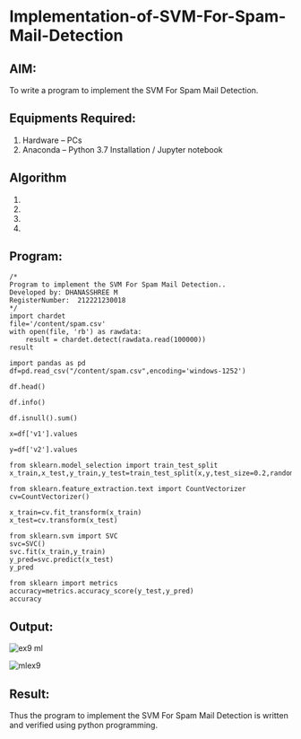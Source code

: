 # Implementation-of-SVM-For-Spam-Mail-Detection

## AIM:
To write a program to implement the SVM For Spam Mail Detection.

## Equipments Required:
1. Hardware – PCs
2. Anaconda – Python 3.7 Installation / Jupyter notebook

## Algorithm
1. 
2. 
3. 
4. 

## Program:
```
/*
Program to implement the SVM For Spam Mail Detection..
Developed by: DHANASSHREE M
RegisterNumber:  212221230018
*/
import chardet
file='/content/spam.csv'
with open(file, 'rb') as rawdata:
    result = chardet.detect(rawdata.read(100000))
result

import pandas as pd
df=pd.read_csv("/content/spam.csv",encoding='windows-1252')

df.head()

df.info()

df.isnull().sum()

x=df['v1'].values

y=df['v2'].values

from sklearn.model_selection import train_test_split
x_train,x_test,y_train,y_test=train_test_split(x,y,test_size=0.2,random_state=0)

from sklearn.feature_extraction.text import CountVectorizer
cv=CountVectorizer()

x_train=cv.fit_transform(x_train)
x_test=cv.transform(x_test)

from sklearn.svm import SVC
svc=SVC()
svc.fit(x_train,y_train)
y_pred=svc.predict(x_test)
y_pred

from sklearn import metrics
accuracy=metrics.accuracy_score(y_test,y_pred)
accuracy
```

## Output:
![ex9 ml](https://user-images.githubusercontent.com/94165415/203593494-2d3c4f9a-c1c4-479c-9e71-cee75f5471d1.png)

![mlex9](https://user-images.githubusercontent.com/94165415/203593546-54d54e95-f7fc-4802-b0e5-46ccc8108191.png)



## Result:
Thus the program to implement the SVM For Spam Mail Detection is written and verified using python programming.
